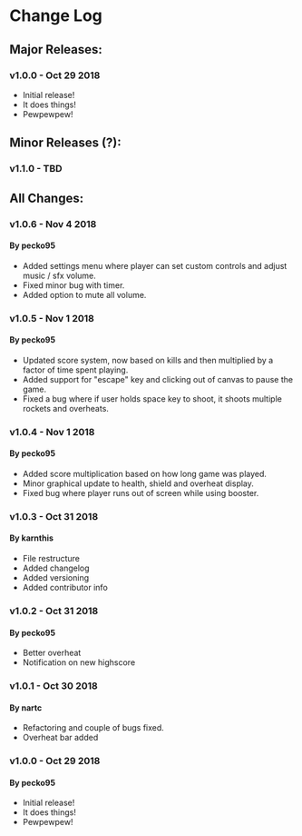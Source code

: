 # Change Log

## Major Releases:
### v1.0.0 - Oct 29 2018
* Initial release!
* It does things!
* Pewpewpew!

## Minor Releases (?):
### v1.1.0 - TBD

## All Changes:
### v1.0.6 - Nov 4 2018
#### By pecko95
* Added settings menu where player can set custom controls and adjust music / sfx volume.
* Fixed minor bug with timer.
* Added option to mute all volume.

### v1.0.5 - Nov 1 2018
#### By pecko95
* Updated score system, now based on kills and then multiplied by a factor of time spent playing.
* Added support for "escape" key and clicking out of canvas to pause the game.
* Fixed a bug where if user holds space key to shoot, it shoots multiple rockets and overheats.

### v1.0.4 - Nov 1 2018
#### By pecko95
* Added score multiplication based on how long game was played.
* Minor graphical update to health, shield and overheat display.
* Fixed bug where player runs out of screen while using booster.

### v1.0.3 - Oct 31 2018
#### By karnthis
* File restructure
* Added changelog
* Added versioning
* Added contributor info

### v1.0.2 - Oct 31 2018
#### By pecko95
* Better overheat
* Notification on new highscore

### v1.0.1 - Oct 30 2018
#### By nartc
* Refactoring and couple of bugs fixed.
* Overheat bar added

### v1.0.0 - Oct 29 2018
#### By pecko95
* Initial release!
* It does things!
* Pewpewpew!